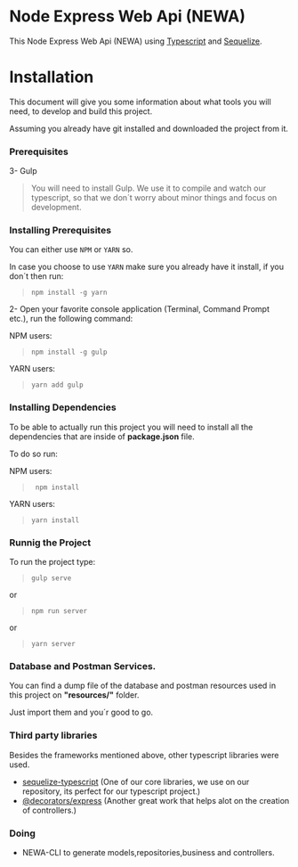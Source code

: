 # Node Express Web Api (NEWA)

This Node Express Web Api (NEWA) using [Typescript](https://www.typescriptlang.org/) and [Sequelize](http://docs.sequelizejs.com/).

# Installation

This document will give you some information about what tools you will need, to develop and build this project.

Assuming you already have git installed and downloaded the project from it.

### Prerequisites

3- Gulp 

>You will need to install Gulp. We use it to compile and watch our typescript, so that we don´t worry about minor things and focus on development.

### Installing Prerequisites

You can either use `NPM` or `YARN` so.

In case you choose to use `YARN` make sure you already have it install, if you don´t then run:

>``` npm install -g yarn ```

2- Open your favorite console application (Terminal, Command Prompt etc.), run the following command: 

NPM users:
>``` npm install -g gulp ```

YARN users: 
>``` yarn add gulp ```


### Installing Dependencies

To be able to actually run this project you will need to install all the dependencies that are inside of **package.json** file.

To do so run: 

NPM users:
>``` npm install```

YARN users: 
 
>``` yarn install ```

### Runnig the Project 

To run the project type:

>``` gulp serve ```

or
>``` npm run server ```

or

>``` yarn server ```


### Database and Postman Services.
You can find a dump file of the database and postman resources used in this project on **"resources/"** folder.

Just import them and you´r good to go.

### Third party libraries

Besides the frameworks mentioned above, other typescript libraries were used. 

 * [sequelize-typescript](https://github.com/RobinBuschmann/sequelize-typescript) (One of our core libraries, we use on our repository, its perfect for our typescript project.)
 * [@decorators/express](https://www.npmjs.com/package/@decorators/express) (Another great work that helps alot on the creation of controllers.)


### Doing

 - NEWA-CLI to generate models,repositories,business and controllers.